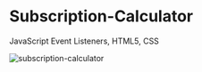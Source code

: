 # Subscription-Calculator
JavaScript Event Listeners, HTML5, CSS

![subscription-calculator](https://user-images.githubusercontent.com/36923806/210901689-f958cb56-537d-4b08-839e-131c86f1b6b1.png)
